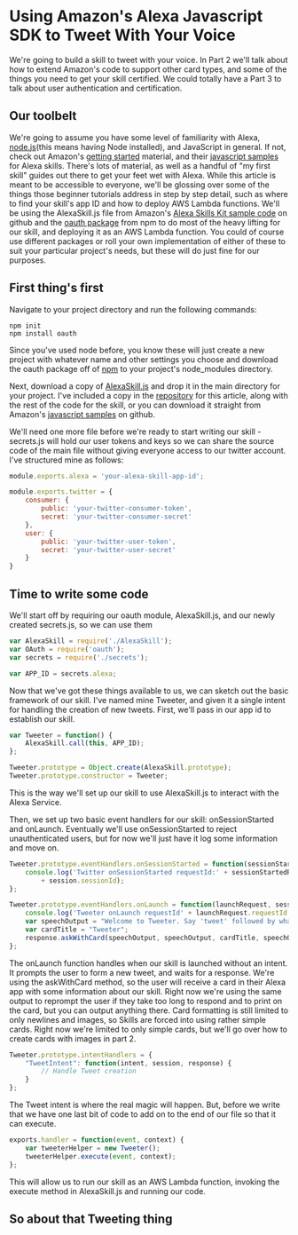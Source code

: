 # Using Amazon's Alexa Javascript SDK to Tweet With Your Voice

We're going to build a skill to tweet with your voice. In Part 2 we'll talk about how to extend Amazon's code to support other card types, and some of the things you need to get your skill certified. We could totally have a Part 3 to talk about user authentication and certification.

## Our toolbelt

We're going to assume you have some level of familiarity with Alexa, [node.js](https://nodejs.org/)(this means having Node installed), and JavaScript in general. If not, check out Amazon's [getting started](https://developer.amazon.com/public/solutions/alexa/alexa-skills-kit/getting-started-guide) material, and their [javascript samples](https://github.com/amzn/alexa-skills-kit-js) for Alexa skills. There's lots of material, as well as a handful of "my first skill" guides out there to get your feet wet with Alexa. While this article is meant to be accessible to everyone, we'll be glossing over some of the things those beginner tutorials address in step by step detail, such as where to find your skill's app ID and how to deploy AWS Lambda functions.
We'll be using the AlexaSkill.js file from Amazon's [Alexa Skills Kit sample code](https://github.com/amzn/alexa-skills-kit-js) on github and the [oauth package](https://www.npmjs.com/package/oauth) from npm to do most of the heavy lifting for our skill, and deploying it as an AWS Lambda function. You could of course use different packages or roll your own implementation of either of these to suit your particular project's needs, but these will do just fine for our purposes.

## First thing's first

Navigate to your project directory and run the following commands:
```
npm init
npm install oauth
```
Since you've used node before, you know these will just create a new project with whatever name and other settings you choose and download the oauth package off of [npm](https://npmjs.com) to your project's node_modules directory.

Next, download a copy of [AlexaSkill.js](https://github.com/jkarbows/tweeter/blob/master/AlexaSkill.js) and drop it in the main directory for your project. I've included a copy in the [repository](https://github.com/jkarbows/tweeter) for this article, along with the rest of the code for the skill, or you can download it straight from Amazon's [javascript samples](https://github.com/amzn/alexa-skills-kit-js/blob/master/samples/savvyConsumer/src/AlexaSkill.js) on github.

We'll need one more file before we're ready to start writing our skill - secrets.js will hold our user tokens and keys so we can share the source code of the main file without giving everyone access to our twitter account. I've structured mine as follows:
```javascript
module.exports.alexa = 'your-alexa-skill-app-id';

module.exports.twitter = {
    consumer: {
        public: 'your-twitter-consumer-token',
        secret: 'your-twitter-consumer-secret'
    },
    user: {
        public: 'your-twitter-user-token',
        secret: 'your-twitter-user-secret'
    }
}
```

## Time to write some code

We'll start off by requiring our oauth module, AlexaSkill.js, and our newly created secrets.js, so we can use them
```javascript
var AlexaSkill = require('./AlexaSkill');
var OAuth = require('oauth');
var secrets = require('./secrets');

var APP_ID = secrets.alexa;
```
Now that we've got these things available to us, we can sketch out the basic framework of our skill. I've named mine Tweeter, and given it a single intent for handling the creation of new tweets. First, we'll pass in our app id to establish our skill.
```javascript
var Tweeter = function() {
    AlexaSkill.call(this, APP_ID);
};

Tweeter.prototype = Object.create(AlexaSkill.prototype);
Tweeter.prototype.constructor = Tweeter;
```
This is the way we'll set up our skill to use AlexaSkill.js to interact with the Alexa Service.

Then, we set up two basic event handlers for our skill: onSessionStarted and onLaunch. Eventually we'll use onSessionStarted to reject unauthenticated users, but for now we'll just have it log some information and move on.
```javascript
Tweeter.prototype.eventHandlers.onSessionStarted = function(sessionStartedRequest, session) {
    console.log('Twitter onSessionStarted requestId:' + sessionStartedRequest.requestId +', sessionId: '
        + session.sessionId);
};

Tweeter.prototype.eventHandlers.onLaunch = function(launchRequest, session, response) {
    console.log('Tweeter onLaunch requestId' + launchRequest.requestId + ', sessionId: ' + session.sessionId);
    var speechOutput = "Welcome to Tweeter. Say 'tweet' followed by what you'd like me to tweet for you.";
    var cardTitle = "Tweeter";
    response.askWithCard(speechOutput, speechOutput, cardTitle, speechOutput);
};
```
The onLaunch function handles when our skill is launched without an intent. It prompts the user to form a new tweet, and waits for a response. We're using the askWithCard method, so the user will receive a card in their Alexa app with some information about our skill. Right now we're using the same output to reprompt the user if they take too long to respond and to print on the card, but you can output anything there. Card formatting is still limited to only newlines and images, so Skills are forced into using rather simple cards. Right now we're limited to only simple cards, but we'll go over how to create cards with images in part 2.
```javascript
Tweeter.prototype.intentHandlers = {
    "TweetIntent": function(intent, session, response) {
        // Handle Tweet creation
    }
};
```
The Tweet intent is where the real magic will happen. But, before we write that we have one last bit of code to add on to the end of our file so that it can execute.
```javascript
exports.handler = function(event, context) {
    var tweeterHelper = new Tweeter();
    tweeterHelper.execute(event, context);
};
```
This will allow us to run our skill as an AWS Lambda function, invoking the execute method in AlexaSkill.js and running our code.

## So about that Tweeting thing


